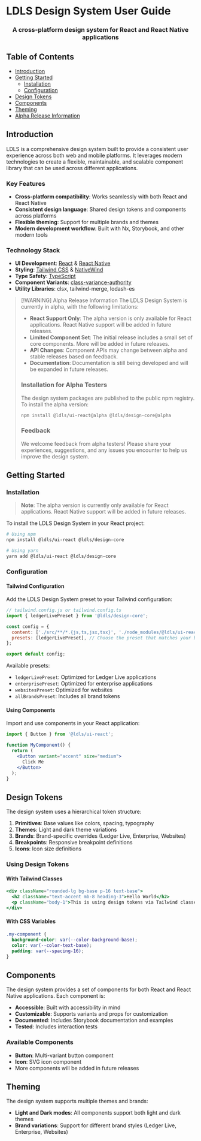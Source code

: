 # LDLS Design System User Guide

<h3 align="center">A cross-platform design system for React and React Native applications</h3>

## Table of Contents

- [Introduction](#introduction)
- [Getting Started](#getting-started)
  - [Installation](#installation)
  - [Configuration](#configuration)
- [Design Tokens](#design-tokens)
- [Components](#components)
- [Theming](#theming)
- [Alpha Release Information](#alpha-release-information)

## Introduction

LDLS is a comprehensive design system built to provide a consistent user experience across both web and mobile platforms. It leverages modern technologies to create a flexible, maintainable, and scalable component library that can be used across different applications.

### Key Features

- **Cross-platform compatibility**: Works seamlessly with both React and React Native
- **Consistent design language**: Shared design tokens and components across platforms
- **Flexible theming**: Support for multiple brands and themes
- **Modern development workflow**: Built with Nx, Storybook, and other modern tools

### Technology Stack

- **UI Development**: [React](https://reactjs.org/) & [React Native](https://reactnative.dev/)
- **Styling**: [Tailwind CSS](https://tailwindcss.com/) & [NativeWind](https://nativewind.dev/)
- **Type Safety**: [TypeScript](https://www.typescriptlang.org/)
- **Component Variants**: [class-variance-authority](https://cva.style/docs)
- **Utility Libraries**: clsx, tailwind-merge, lodash-es

> [!WARNING] Alpha Release Information
> The LDLS Design System is currently in alpha, with the following limitations:
>
> - **React Support Only**: The alpha version is only available for React applications. React Native support will be added in future releases.
> - **Limited Component Set**: The initial release includes a small set of core components. More will be added in future releases.
> - **API Changes**: Component APIs may change between alpha and stable releases based on feedback.
> - **Documentation**: Documentation is still being developed and will be expanded in future releases.
>
> ### Installation for Alpha Testers
>
> The design system packages are published to the public npm registry. To install the alpha version:
>
> ```bash
> npm install @ldls/ui-react@alpha @ldls/design-core@alpha
> ```
>
> ### Feedback
>
> We welcome feedback from alpha testers! Please share your experiences, suggestions, and any issues you encounter to help us improve the design system.

## Getting Started

### Installation

> **Note**: The alpha version is currently only available for React applications. React Native support will be added in future releases.

To install the LDLS Design System in your React project:

```bash
# Using npm
npm install @ldls/ui-react @ldls/design-core

# Using yarn
yarn add @ldls/ui-react @ldls/design-core
```

### Configuration

#### Tailwind Configuration

Add the LDLS Design System preset to your Tailwind configuration:

```js
// tailwind.config.js or tailwind.config.ts
import { ledgerLivePreset } from '@ldls/design-core';

const config = {
  content: ['./src/**/*.{js,ts,jsx,tsx}', './node_modules/@ldls/ui-react/dist/**/*.{js,ts,jsx,tsx}'],
  presets: [ledgerLivePreset], // Choose the preset that matches your brand
};

export default config;
```

Available presets:

- `ledgerLivePreset`: Optimized for Ledger Live applications
- `enterprisePreset`: Optimized for enterprise applications
- `websitesPreset`: Optimized for websites
- `allBrandsPreset`: Includes all brand tokens

#### Using Components

Import and use components in your React application:

```jsx
import { Button } from '@ldls/ui-react';

function MyComponent() {
  return (
    <Button variant="accent" size="medium">
      Click Me
    </Button>
  );
}
```

## Design Tokens

The design system uses a hierarchical token structure:

1. **Primitives**: Base values like colors, spacing, typography
2. **Themes**: Light and dark theme variations
3. **Brands**: Brand-specific overrides (Ledger Live, Enterprise, Websites)
4. **Breakpoints**: Responsive breakpoint definitions
5. **Icons**: Icon size definitions

### Using Design Tokens

#### With Tailwind Classes

```jsx
<div className="rounded-lg bg-base p-16 text-base">
  <h2 className="text-accent mb-8 heading-3">Hello World</h2>
  <p className="body-1">This is using design tokens via Tailwind classes</p>
</div>
```

#### With CSS Variables

```css
.my-component {
  background-color: var(--color-background-base);
  color: var(--color-text-base);
  padding: var(--spacing-16);
}
```

## Components

The design system provides a set of components for both React and React Native applications. Each component is:

- **Accessible**: Built with accessibility in mind
- **Customizable**: Supports variants and props for customization
- **Documented**: Includes Storybook documentation and examples
- **Tested**: Includes interaction tests

### Available Components

- **Button**: Multi-variant button component
- **Icon**: SVG icon component
- More components will be added in future releases

## Theming

The design system supports multiple themes and brands:

- **Light and Dark modes**: All components support both light and dark themes
- **Brand variations**: Support for different brand styles (Ledger Live, Enterprise, Websites)
